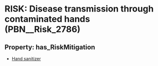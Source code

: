# RISK: __Disease transmission through contaminated hands__ (PBN__Risk_2786)

## Property: has_RiskMitigation

* [Hand sanitizer](PBN__Mitigation_880)


